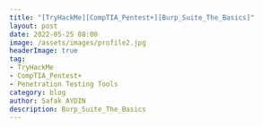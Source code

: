 ```yaml
---
title: "[TryHackMe][CompTIA_Pentest+][Burp_Suite_The_Basics]"
layout: post
date: 2022-05-25 08:00
image: /assets/images/profile2.jpg
headerImage: true
tag:
- TryHackMe
- CompTIA_Pentest+
- Penetration Testing Tools
category: blog
author: Safak AYDIN
description: Burp_Suite_The_Basics
---
```

